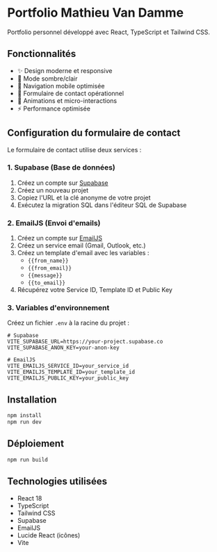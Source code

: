 # Portfolio Mathieu Van Damme

Portfolio personnel développé avec React, TypeScript et Tailwind CSS.

## Fonctionnalités

- ✨ Design moderne et responsive
- 🌙 Mode sombre/clair
- 📱 Navigation mobile optimisée
- 📧 Formulaire de contact opérationnel
- 🎨 Animations et micro-interactions
- ⚡ Performance optimisée

## Configuration du formulaire de contact

Le formulaire de contact utilise deux services :

### 1. Supabase (Base de données)
1. Créez un compte sur [Supabase](https://supabase.com)
2. Créez un nouveau projet
3. Copiez l'URL et la clé anonyme de votre projet
4. Exécutez la migration SQL dans l'éditeur SQL de Supabase

### 2. EmailJS (Envoi d'emails)
1. Créez un compte sur [EmailJS](https://www.emailjs.com)
2. Créez un service email (Gmail, Outlook, etc.)
3. Créez un template d'email avec les variables :
   - `{{from_name}}`
   - `{{from_email}}`
   - `{{message}}`
   - `{{to_email}}`
4. Récupérez votre Service ID, Template ID et Public Key

### 3. Variables d'environnement
Créez un fichier `.env` à la racine du projet :

```env
# Supabase
VITE_SUPABASE_URL=https://your-project.supabase.co
VITE_SUPABASE_ANON_KEY=your-anon-key

# EmailJS
VITE_EMAILJS_SERVICE_ID=your_service_id
VITE_EMAILJS_TEMPLATE_ID=your_template_id
VITE_EMAILJS_PUBLIC_KEY=your_public_key
```

## Installation

```bash
npm install
npm run dev
```

## Déploiement

```bash
npm run build
```

## Technologies utilisées

- React 18
- TypeScript
- Tailwind CSS
- Supabase
- EmailJS
- Lucide React (icônes)
- Vite